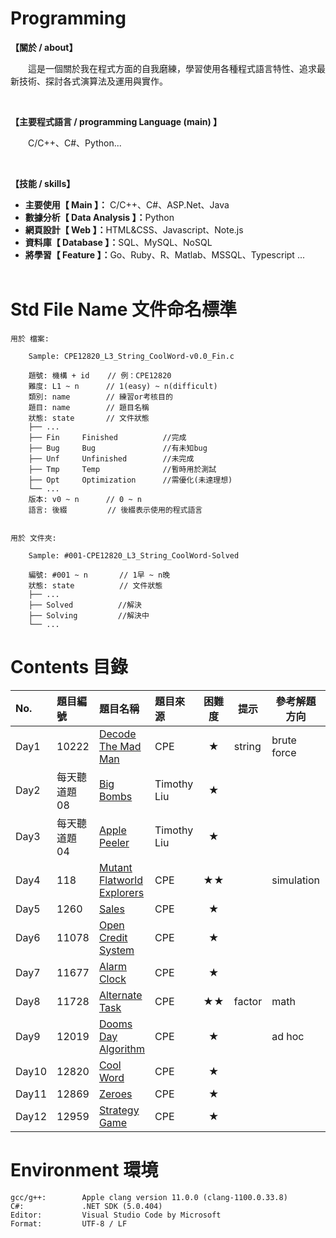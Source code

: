 # Programming
<!-- <div align="left">
<font color='#FF0000' size='3'>*說明：轉發或用於其他用途前請先參考"License.rm"的版權聲明細則。</font>
</div> -->

**【關於 / about】**
<p>&emsp;&emsp;這是一個關於我在程式方面的自我磨練，學習使用各種程式語言特性、追求最新技術、探討各式演算法及運用與實作。</p>
&emsp;

**【主要程式語言 / programming Language (main) 】**
<p>&emsp;&emsp;C/C++、C#、Python...</p>
&emsp;

**【技能 / skills】** </br>
* <b>主要使用【 Main 】：</b> C/C++、C#、ASP.Net、Java </br>
* <b>數據分析【 Data Analysis 】：</b>Python </br>
* <b>網頁設計【 Web 】：</b>HTML&CSS、Javascript、Note.js </br>
* <b>資料庫【 Database 】：</b>SQL、MySQL、NoSQL </br>
* <b>將學習【 Feature 】：</b>Go、Ruby、R、Matlab、MSSQL、Typescript ... </br>
&emsp;


# Std File Name 文件命名標準

```
用於 檔案:

    Sample: CPE12820_L3_String_CoolWord-v0.0_Fin.c

    題號: 機構 + id    // 例：CPE12820
    難度: L1 ~ n      // 1(easy) ~ n(difficult)
    類別: name        // 練習or考核目的
    題目: name        // 題目名稱
    狀態: state       // 文件狀態
    ├── ...
    ├── Fin     Finished          //完成
    ├── Bug     Bug               //有未知bug
    ├── Unf     Unfinished        //未完成
    ├── Tmp     Temp              //暫時用於測試
    ├── Opt     Optimization      //需優化(未達理想)
    └── ...
    版本: v0 ~ n      // 0 ~ n
    語言: 後綴         // 後綴表示使用的程式語言
    
    
用於 文件夾:

    Sample: #001-CPE12820_L3_String_CoolWord-Solved

    編號: #001 ~ n       // 1早 ~ n晚
    狀態: state          // 文件狀態
    ├── ...
    ├── Solved          //解決
    ├── Solving         //解決中
    └── ...
```


# Contents 目錄

|No.   |題目編號      |題目名稱                                                                                       |題目來源       |困難度  |提示     |參考解題方向   |狀態      |
|:-----|:------------|:---------------------------------------------------------------------------------------------|:-------------|:-----:|--------|-------------|:--------|
|Day1  |10222        |[Decode The Mad Man](Exercise/CPE/Day1-CPE10222_L1_DecodeTheMadMan-Solved/)                   |CPE           |★     |string  |brute force  |Solved   |
|Day2  |每天聽道題 08  |[Big Bombs](Exercise/Timothy_Liu/Day2-TLDE08_BigBombs-Solved/)                                |Timothy Liu   |★     |        |             |Solved   |
|Day3  |每天聽道題 04  |[Apple Peeler](Exercise/Timothy_Liu/Day3-TLDE04_ApplePeeler-Solved/)                          |Timothy Liu   |★     |        |             |Solved   |
|Day4  |118          |[Mutant Flatworld Explorers](Exercise/CPE/Day4-CPE118_L2_MutantFlatworldExplorers-Solved/)    |CPE           |★★   |        |simulation   |Solved   |
|Day5  |1260         |[Sales](Exercise/CPE/Day5-CPE1260_L1_Sales-Solved/)                                           |CPE           |★     |        |             |Solved   |
|Day6  |11078        |[Open Credit System](Exercise/CPE/Day6-CPE11078_L1_OpenCreditSystem-Solved/)                  |CPE           |★     |        |             |Solved   |
|Day7  |11677        |[Alarm Clock](Exercise/CPE/Day7-CPE11677_L1_AlarmClock-Solved/)                               |CPE           |★     |        |             |Solved   |
|Day8  |11728        |[Alternate Task](Exercise/CPE/Day8-CPE11728_L2_AlternateTask-Bug/)                            |CPE           |★★   |factor  |math         |Bug      |
|Day9  |12019        |[Dooms Day Algorithm](Exercise/CPE/Day9-CPE12019_L1_DoomsDayAlgorithm-Solved/)                |CPE           |★     |        |ad hoc       |Solved   |
|Day10 |12820        |[Cool Word](Exercise/CPE/Day10-CPE12820_L1_CoolWord-Bug/)                                     |CPE           |★     |        |             |Bug      |
|Day11 |12869        |[Zeroes](Exercise/CPE/Day11-CPE12869_L1_Zeroes-Task/)                                         |CPE           |★     |        |             |Task     |
|Day12 |12959        |[Strategy Game](Exercise/CPE/Day12-CPE12959_L1-StrategyGame-Bug/)                             |CPE           |★     |        |             |Bug      |
# Environment 環境

```
gcc/g++:        Apple clang version 11.0.0 (clang-1100.0.33.8)
C#:             .NET SDK (5.0.404)
Editor:         Visual Studio Code by Microsoft
Format:         UTF-8 / LF
```